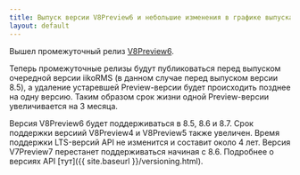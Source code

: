 ```yaml
---
title: Выпуск версии V8Preview6 и небольшие изменения в графике выпуска
layout: default
---
```



Вышел промежуточный релиз [V8Preview6](https://www.nuget.org/packages/Resto.Front.Api.V8Preview6/8.5.5017-alpha).

Теперь промежуточные релизы будут публиковаться перед выпуском очередной версии iikoRMS (в данном случае перед выпуском версии 8.5), а удаление устаревшей Preview-версии будет происходить позднее на одну версию.
Таким образом срок жизни одной Preview-версии увеличивается на 3 месяца.
 
Версия V8Preview6 будет поддерживаться в 8.5, 8.6 и 8.7.
Срок поддержки версиий V8Preview4 и V8Preview5 также увеличен.
Время поддержки LTS-версий API не изменится и составит около 4 лет.
Версия V7Preview7 перестанет поддерживаться начиная с 8.6.
Подробнее о версиях API [тут]({{ site.baseurl }}/versioning.html).